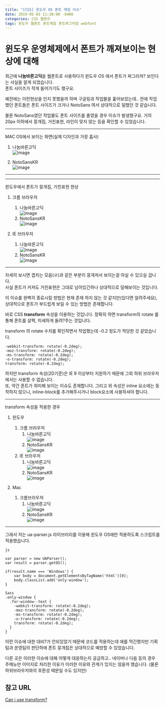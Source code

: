 ```yaml
---
title: "[CSS] 윈도우 OS 폰트 깨짐 이슈"
date: 2019-05-03 11:30:00 -0400
categories: CSS 웹폰트
tags: 윈도우 웹폰트 폰트깨짐 폰트찌그러짐 webfont
---
```


윈도우 운영체제에서 폰트가 깨져보이는 현상에 대해
======

최근에 **나눔바른고딕**을 웹폰트로 사용하다가 윈도우 OS 에서 폰트가 찌그러져? 보인다는 사실을 알게 되었습니다.  
폰트 사이즈가 작게 들어가기도 했구요.  

예전에는 이런현상을 인지 못했을까 하며 구글링과 작업물을 훑어보았는데..
전에 작업했던 폰트들은 폰트 사이즈가 크거나 NotoSans 여서 상대적으로 덜했던 것 같습니다.

물론 NotoSans였던 작업물도 폰트 사이즈를 줄였을 경우 이슈가 발생했구요.
거의 20px 이하에서 뭉개짐, 거친표현, 라인이 맞지 않는 등을 확인할 수 있었습니다.


------
MAC OS에서 보이는 화면(실제 디자인과 가장 흡사)

1. 나눔바른고딕   
![image](/blog/assets/images/mac_nanum.png)

2. NotoSansKR  
![image](/blog/assets/images/mac_notosans.png)

-----

------
윈도우에서 폰트가 뭉개짐, 거친표현 현상
  
1. 크롬 브라우저
   1. 나눔바른고딕  
   ![image](/blog/assets/images/before_window_nanum.png)
   2. NotoSansKR  
  ![image](/blog/assets/images/before_window_notosans.png)

2. IE 브라우저
   1. 나눔바른고딕  
   ![image](/blog/assets/images/before_window_ie_nanum.png)
   2. NotoSansKR  
   ![image](/blog/assets/images/before_window_ie_notosans.png)

------

자세히 보시면 겹치는 모음(ㄹ)과 같은 부분이 뭉개져서 보이는걸 아실 수 있으실 겁니다.  
사실 폰트가 커져도 거친표현은 그대로 남아있긴하나 상대적으로 덜해보이는 것입니다. 

이 이슈를 완벽히 종료시킬 방법은 현재 존재 하지 않는 것 같지만(있다면 알려주세요), 상대적으로 폰트가 부드럽게 보일 수 있는 방법은 존재합니다.

바로 CSS **transform** 속성을 이용하는 것입니다.
정확히 하면 transform의 rotate 를 통해 폰트를 살짝, 미세하게 돌려?주는 것입니다.

transform 의 rotate 수치를 확인하면서 작업했는데 -0.2 정도가 적당한 것 같았습니다.

```
-webkit-transform: rotate(-0.2deg);
-moz-transform: rotate(-0.2deg);
-ms-transform: rotate(-0.2deg);
-o-transform: rotate(-0.2deg);
transform: rotate(-0.2deg);
```

하지만 transform 속성(2D기준)은 IE 9 이상부터 지원하기 때문에 그외 하위 브라우저에서는 사용할 수 없습니다.  
또, 약간 폰트가 희미해 보이는 이슈도 존재합니다.
그리고 위 속성은 inline 요소에는 동작하지 않으니, inline-block를 추가해주시거나 block요소에 사용하셔야 합니다.  


-----
transform 속성을 적용한 경우

1. 윈도우
    1. 크롬 브라우저  
        1. 나눔바른고딕  
        ![image](/blog/assets/images/after_window_nanum.png)
        2. NotoSansKR  
        ![image](/blog/assets/images/after_window_notosans.png)
    2. IE 브라우저  
        1. 나눔바른고딕  
        ![image](/blog/assets/images/after_window_ie_nanum.png)
        2. NotoSansKR  
        ![image](/blog/assets/images/after_window_ie_notosans.png)

2. Mac  
   1. 크롬브라우저  
      1. 나눔바른고딕  
      ![image](/blog/assets/images/after_mac_notosans.png)
      2. NotoSansKR  
      ![image](/blog/assets/images/after_mac_notosans.png)   

-----


그래서 저는 ua-parser.js 라이브러리를 이용해 윈도우 OS에만 적용하도록 스크립트를 적용했습니다.


```
js 

var parser = new UAParser();
var result = parser.getOS();

if(result.name === 'Windows') {
    var body = document.getElementsByTagName('html')[0];
    body.classList.add('only-window');
}

Sass
.only-window {
  .for-window--text {
    -webkit-transform: rotate(-0.2deg);
    -moz-transform: rotate(-0.2deg);
    -ms-transform: rotate(-0.2deg);
    -o-transform: rotate(-0.2deg);
    transform: rotate(-0.2deg);
  }
}
```

이런 이슈에 대한 대비?가 안되있었기 때문에 코드를 적용하는데 애를 먹긴했지만
기획팀과 운영팀의 판단하에 폰트 뭉개짐은 상대적으로 예방할 수 있었습니다.  

다른 곳은 이러한 이슈에 대해 어떻게 대응하는지 궁금하고.. 네이버나 다음 등의 경우 주메뉴만 이미지로 처리한 이유가 이러한 이유와 관계가 있지는 않을까 했습니다.
(물론 하위브라우저와의 호환성 때문일 수도 있지만)

참고 URL
------
[Can i use transform?](https://caniuse.com/#search=transform)  
